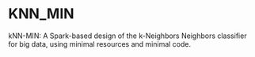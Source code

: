 # KNN_MIN
kNN-MIN: A Spark-based design of the k-Neighbors Neighbors classifier for big data, using minimal resources and minimal code.
